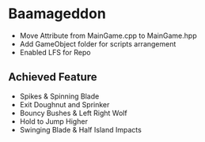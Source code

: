 # Baamageddon
* Move Attribute from MainGame.cpp to MainGame.hpp
* Add GameObject folder for scripts arrangement
* Enabled LFS for Repo
## Achieved Feature
* Spikes & Spinning Blade 
* Exit Doughnut and Sprinker
* Bouncy Bushes & Left Right Wolf
* Hold to Jump Higher
* Swinging Blade & Half Island Impacts
